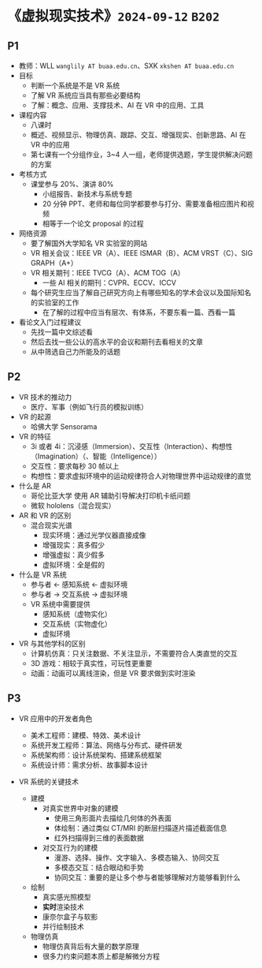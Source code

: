 # 《虚拟现实技术》`2024-09-12` `B202`

## P1

- 教师：WLL `wanglily AT buaa.edu.cn`、SXK `xkshen AT buaa.edu.cn`
- 目标
  - 判断一个系统是不是 VR 系统
  - 了解 VR 系统应当具有那些必要结构
  - 了解：概念、应用、支撑技术、AI 在 VR 中的应用、工具
- 课程内容
  - 八课时
  - 概述、视频显示、物理仿真、跟踪、交互、增强现实、创新思路、AI 在 VR 中的应用
  - 第七课有一个分组作业，3~4 人一组，老师提供选题，学生提供解决问题的方案
- 考核方式
  - 课堂参与 20%、演讲 80%
    - 小组报告、新技术与系统专题
    - 20 分钟 PPT、老师和每位同学都要参与打分、需要准备相应图片和视频
    - 相等于一个论文 proposal 的过程
- 网络资源
  - 要了解国外大学知名 VR 实验室的网站
  - VR 相关会议：IEEE VR（A）、IEEE ISMAR（B）、ACM VRST（C）、SIG GRAPH（A+）
  - VR 相关期刊：IEEE TVCG（A）、ACM TOG（A）
    - 一些 AI 相关的期刊：CVPR、ECCV、ICCV
  - 每个研究生应当了解自己研究方向上有哪些知名的学术会议以及国际知名的实验室的工作
    - 在了解的过程中应当有层次、有体系，不要东看一篇、西看一篇
- 看论文入门过程建议
  - 先找一篇中文综述看
  - 然后去找一些公认的高水平的会议和期刊去看相关的文章
  - 从中筛选自己力所能及的话题

## P2

- VR 技术的推动力
  - 医疗、军事（例如飞行员的模拟训练）
- VR 的起源
  - 哈佛大学 Sensorama
- VR 的特征
  - 3i 或者 4i：沉浸感（Immersion）、交互性（Interaction）、构想性（Imagination）（、智能（Intelligence））
  - 交互性：要求每秒 30 帧以上
  - 构想性：要求虚拟环境中的运动规律符合人对物理世界中运动规律的直觉
- 什么是 AR
  - 哥伦比亚大学 使用 AR 辅助引导解决打印机卡纸问题
  - 微软 hololens（混合现实）
- AR 和 VR 的区别
  - 混合现实光谱
    - 现实环境：通过光学仪器直接成像
    - 增强现实：真多假少
    - 增强虚拟：真少假多
    - 虚拟环境：全是假的
- 什么是 VR 系统
  - 参与者 <- 感知系统 <- 虚拟环境
  - 参与者 -> 交互系统 -> 虚拟环境
  - VR 系统中需要提供
    - 感知系统（虚物实化）
    - 交互系统（实物虚化）
    - 虚拟环境
- VR 与其他学科的区别
  - 计算机仿真：只关注数据、不关注显示，不需要符合人类直觉的交互
  - 3D 游戏：相较于真实性，可玩性更重要
  - 动画：动画可以离线渲染，但是 VR 要求做到实时渲染

## P3

- VR 应用中的开发者角色
  - 美术工程师：建模、特效、美术设计
  - 系统开发工程师：算法、网络与分布式、硬件研发
  - 系统架构师：设计系统架构、搭建系统框架
  - 系统设计师：需求分析、故事脚本设计

- VR 系统的关键技术
  - 建模
    - 对真实世界中对象的建模
      - 使用三角形面片去描绘几何体的外表面
      - 体绘制：通过类似 CT/MRI 的断层扫描逐片描述截面信息
      - 红外扫描得到三维的表面数据
    - 对交互行为的建模
      - 漫游、选择、操作、文字输入、多模态输入、协同交互
      - 多模态交互：结合眼动和手势
      - 协同交互：重要的是让多个参与者能够理解对方能够看到什么
  - 绘制
    - 真实感光照模型
    - **实时**渲染技术
    - 康奈尔盒子与软影
    - 并行绘制技术
  - 物理仿真
    - 物理仿真背后有大量的数学原理
    - 很多力约束问题本质上都是解微分方程

